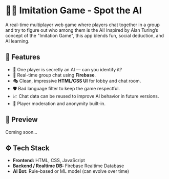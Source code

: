 # 🕵️‍♂️ Imitation Game - Spot the AI

A real-time multiplayer web game where players chat together in a group and try to figure out who among them is the AI! Inspired by Alan Turing’s concept of the "Imitation Game", this app blends fun, social deduction, and AI learning.

## 🚀 Features

- 🧠 One player is secretly an AI — can you identify it?
- 💬 Real-time group chat using **Firebase**.
- 🎭 Clean, impressive **HTML/CSS UI** for lobby and chat room.
- 🛡️ Bad language filter to keep the game respectful.
- 📈 Chat data can be reused to improve AI behavior in future versions.
- 🔐 Player moderation and anonymity built-in.

## 📸 Preview

Coming soon...

## ⚙️ Tech Stack

- **Frontend:** HTML, CSS, JavaScript
- **Backend / Realtime DB:** Firebase Realtime Database
- **AI Bot:** Rule-based or ML model (can evolve over time)

